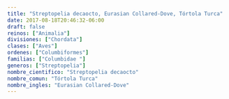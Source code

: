 ```yaml
---
title: "Streptopelia decaocto, Eurasian Collared-Dove, Tórtola Turca"
date: 2017-08-18T20:46:32-06:00
draft: false
reinos: ["Animalia"]
divisiones: ["Chordata"]
clases: ["Aves"]
ordenes: ["Columbiformes"]
familias: ["Columbidae "]
generos: ["Streptopelia"]
nombre_cientifico: "Streptopelia decaocto"
nombre_comun: "Tórtola Turca"
nombre_ingles: "Eurasian Collared-Dove"
---
```

